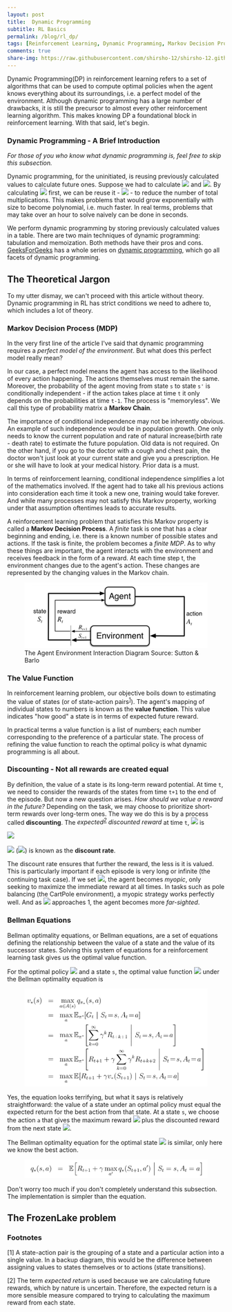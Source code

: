 ```yaml
---
layout: post
title:  Dynamic Programming
subtitle: RL Basics
permalink: /blog/rl_dp/
tags: [Reinforcement Learning, Dynamic Programming, Markov Decision Process, RL Basics]
comments: true
share-img: https://raw.githubusercontent.com/shirsho-12/shirsho-12.github.io/master/images/rl/rl_theme.png
---
```


Dynamic Programming(DP) in reinforcement learning refers to a set of algorithms that can be used to compute optimal policies when the agent knows everything about its surroundings, i.e. a perfect model of the environment. Although dynamic programming has a large number of drawbacks, it is still the precursor to almost every other reinforcement learning algorithm. This makes knowing DP a foundational block in reinforcement learning. With that said, let's begin.

### Dynamic Programming - A Brief Introduction

*For those of you who know what dynamic programming is, feel free to skip this subsection.*

Dynamic programming, for the uninitiated, is reusing previously calculated values to calculate future ones. Suppose we had to calculate <img src="https://render.githubusercontent.com/render/math?math=2 \times 2 \times 2"> and <img src="https://render.githubusercontent.com/render/math?math=2 \times 2 \times 2 \times 2">. By calculating <img src="https://render.githubusercontent.com/render/math?math=2 \times 2 \times 2 = 8"> first, we can be reuse it - <img src="https://render.githubusercontent.com/render/math?math=2 \times 2 \times 2 \ times 2 = 8 \times 2 = 16"> - to reduce the number of total multiplications. This makes problems that would grow exponentially with size to become polynomial, i.e. much faster. In real terms, problems that may take over an hour to solve naively can be done in seconds. 

We perform dynamic programming by storing previously calculated values in a table. There are two main techniques of dynamic programming: tabulation and memoization. Both methods have their pros and cons. [GeeksForGeeks](https://www.geeksforgeeks.org/) has a whole series on [dynamic programming](https://www.geeksforgeeks.org/dynamic-programming/), which go all facets of dynamic programming.


## The Theoretical Jargon 
To my utter dismay, we can't proceed with this article without theory. Dynamic programming in RL has strict conditions we need to adhere to, which includes a lot of theory. 

### Markov Decision Process (MDP)

In the very first line of the article I've said that dynamic programming requires a *perfect model of the environment*. But what does this perfect model really mean? 

In our case, a perfect model means the agent has access to the likelihood of every action happening. The actions themselves must remain the same. Moreover, the probability of the agent moving from state `s` to state `s'` is conditionally independent - if the action takes place at time `t` it only depends on the probabilities at time `t-1`. The process is "memoryless". We call this type of probability matrix a **Markov Chain**. 

The importance of conditional independence may not be inherently obvious. An example of such independence would be in population growth. One only needs to know the current population and rate of natural increase(birth rate - death rate) to estimate the future population. Old data is not required. On the other hand, if you go to the doctor with a cough and chest pain, the doctor won't just look at your current state and give you a prescription. He or she will have to look at your medical history. Prior data is a must. 

In terms of reinforcement learning, conditional independence simplifies a lot of the mathematics involved. If the agent had to take all his previous actions into consideration each time it took a new one, training would take forever. And while many processes may not satisfy this Markov property, working under that assumption oftentimes leads to accurate results.

A reinforcement learning problem that satisfies this Markov property is called a **Markov Decision Process**. A *finite* task is one that has a clear beginning and ending, i.e. there is a known number of possible states and actions. If the task is finite, the problem becomes a *finite MDP*. As to why these things are important, the agent interacts with the environment and receives feedback in the form of a reward. At each time step t, the environment changes due to the agent's action. These changes are represented by the changing values in the Markov chain. 

<figure>
    <img src="/images/rl/agent-environment-interaction.png" desc="The Agent Environment Interaction Diagram">
    <figcaption>The Agent Environment Interaction Diagram Source: Sutton & Barlo</figcaption>
</figure>

### The Value Function
In reinforcement learning problem, our objective boils down to estimating the value of states (or of state-action pairs<sup>[1](#myfootnote1)</sup>). The agent's mapping of individual states to numbers is known as the **value function**. This value indicates "how good" a state is in terms of expected future reward. 

In practical terms a value function is a list of numbers; each number corresponding to the preference of a particular state. The process of refining the value function to reach the optimal policy is what dynamic programming is all about.

### Discounting - Not all rewards are created equal
By definition, the value of a state is its long-term reward potential. At time `t`, we need to consider the rewards of the states from time `t+1` to the end of the episode. But now a new question arises. *How should we value a reward in the future?* Depending on the task, we may choose to prioritize short-term rewards over long-term ones. The way we do this is by a process called **discounting**. The _expected<sup>[2](#myfootnote1)</sup> discounted reward_ at time `t`, <img src="https://render.githubusercontent.com/render/math?math=G_t"> is

<img src="https://render.githubusercontent.com/render/math?math=G_t = R_{t+1} + \gamma R_{t+2} + \gamma^2 R_{t+3} + \cdots = \sum_{k=0}^{\infty}\gamma^k R_{t+k+1}" class="center">

<img src="https://render.githubusercontent.com/render/math?math=\gamma"> (<img src="https://render.githubusercontent.com/render/math?math=0 \leq \gamma \leq 1">) is known as the **discount rate**. 

The discount rate ensures that further the reward, the less is it is valued. This is particularly important if each episode is very long or infinite (the continuing task case). If we set <img src="https://render.githubusercontent.com/render/math?math=\gamma = 0">, the agent becomes _myopic_, only seeking to maximize the immediate reward at all times. In tasks such as pole balancing (the CartPole environment), a myopic strategy works perfectly well. And as <img src="https://render.githubusercontent.com/render/math?math=\gamma"> approaches 1, the agent becomes more _far-sighted_.

### Bellman Equations
Bellman optimality equations, or Bellman equations, are a set of equations defining the relationship between the value of a state and the value of its successor states. Solving this system of equations for a reinforcement learning task gives us the optimal value function. 

For the optimal policy <img src="https://render.githubusercontent.com/render/math?math=\pi_*"> and a state `s`, the optimal value function <img src="https://render.githubusercontent.com/render/math?math=v_{*}"> under the Bellman optimality equation is 

<figure>
    <img src="/images/rl/bellman_value_eq.png" desc="The Bellman Optimality Eqn for the state-value function" class="center">
</figure>

Yes, the equation looks terrifying, but what it says is relatively straightforward: the value of a state
under an optimal policy must equal the expected return for the best action from that state.  At a state `s`, we choose the action `a` that gives the maximum reward <img src="https://render.githubusercontent.com/render/math?math=R_{t+1}"> plus the discounted reward from the next state <img src="https://render.githubusercontent.com/render/math?math=\gamma v_{*}(S_{t+1})">.

The Bellman optimality equation for the optimal state <img src="https://render.githubusercontent.com/render/math?math=s_{*}"> is similar, only here we know the best action. 

<figure>
    <img src="/images/rl/bellman_state_eq.png" desc="The Bellman Optimality Eqn for the state function">
</figure>

Don't worry too much if you don't completely understand this subsection. The implementation is simpler than the equation.

## The FrozenLake problem



### Footnotes
<a name="myfootnote1">[1]</a> A state-action pair is the grouping of a state and a particular action into a single value. In a backup diagram, this would be the difference between assigning values to states themselves or to actions (state transitions).

<a name="myfootnote1">[2]</a> The term _expected return_ is used because we are calculating future rewards, which by nature is uncertain. Therefore, the expected return is a more sensible measure compared to trying to calculating the maximum reward from each state.  